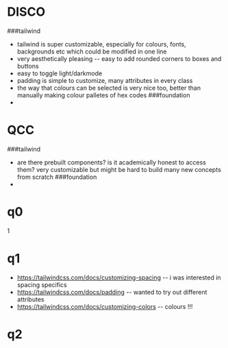 # DISCO
###tailwind
- tailwind is super customizable, especially for colours, fonts, backgrounds etc which could be modified in one line
- very aesthetically pleasing -- easy to add rounded corners to boxes and buttons
- easy to toggle light/darkmode
- padding is simple to customize, many attributes in every class
- the way that colours can be selected is very nice too, better than manually making colour palletes of hex codes
###foundation
-

# QCC
###tailwind
- are there prebuilt components? is it academically honest to access them? very customizable but might be hard to build many new concepts from scratch
###foundation
-


# q0
1


# q1
- https://tailwindcss.com/docs/customizing-spacing -- i was interested in spacing specifics
- https://tailwindcss.com/docs/padding -- wanted to try out different attributes
- https://tailwindcss.com/docs/customizing-colors -- colours !!!


# q2
